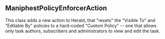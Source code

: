 ## ManiphestPolicyEnforcerAction

This class adds a new action to Herald, that "resets" the "Visible To" and
"Editable By" policies to a hard-coded "Custom Policy" -- one that allows
only task authors, subscribers and administrators to view and edit the task.
